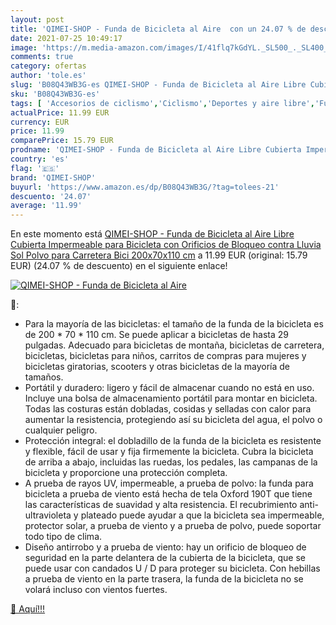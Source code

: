 ```yaml
---
layout: post
title: 'QIMEI-SHOP - Funda de Bicicleta al Aire  con un 24.07 % de descuento'
date: 2021-07-25 10:49:17
image: 'https://m.media-amazon.com/images/I/41flq7kGdYL._SL500_._SL400_.jpg'
comments: true
category: ofertas
author: 'tole.es'
slug: 'B08Q43WB3G-es QIMEI-SHOP - Funda de Bicicleta al Aire Libre Cubierta...'
sku: 'B08Q43WB3G-es'
tags: [ 'Accesorios de ciclismo','Ciclismo','Deportes y aire libre','Fundas para bicicletas','Ropa y equipo para deportes','bicicleta','qimei-shop', ]
actualPrice: 11.99 EUR
currency: EUR
price: 11.99
comparePrice: 15.79 EUR
prodname: 'QIMEI-SHOP - Funda de Bicicleta al Aire Libre Cubierta Impermeable para Bicicleta con Orificios de Bloqueo contra Lluvia Sol Polvo para Carretera Bici 200x70x110 cm'
country: 'es'
flag: '🇪🇸'
brand: 'QIMEI-SHOP'
buyurl: 'https://www.amazon.es/dp/B08Q43WB3G/?tag=tolees-21'
descuento: '24.07'
average: '11.99'
---
```


En este momento está [QIMEI-SHOP - Funda de Bicicleta al Aire Libre Cubierta Impermeable para Bicicleta con Orificios de Bloqueo contra Lluvia Sol Polvo para Carretera Bici 200x70x110 cm](https://www.amazon.es/dp/B08Q43WB3G/?tag=tolees-21) a 11.99 EUR (original: 15.79 EUR) (24.07 %  de descuento) en el siguiente enlace!

[![QIMEI-SHOP - Funda de Bicicleta al Aire ](https://m.media-amazon.com/images/I/41flq7kGdYL._SL500_._SL400_.jpg)](https://www.amazon.es/dp/B08Q43WB3G/?tag=tolees-21)

🔎:

- Para la mayoría de las bicicletas: el tamaño de la funda de la bicicleta es de 200 * 70 * 110 cm. Se puede aplicar a bicicletas de hasta 29 pulgadas. Adecuado para bicicletas de montaña, bicicletas de carretera, bicicletas, bicicletas para niños, carritos de compras para mujeres y bicicletas giratorias, scooters y otras bicicletas de la mayoría de tamaños.
- Portátil y duradero: ligero y fácil de almacenar cuando no está en uso. Incluye una bolsa de almacenamiento portátil para montar en bicicleta. Todas las costuras están dobladas, cosidas y selladas con calor para aumentar la resistencia, protegiendo así su bicicleta del agua, el polvo o cualquier peligro.
- Protección integral: el dobladillo de la funda de la bicicleta es resistente y flexible, fácil de usar y fija firmemente la bicicleta. Cubra la bicicleta de arriba a abajo, incluidas las ruedas, los pedales, las campanas de la bicicleta y proporcione una protección completa.
- A prueba de rayos UV, impermeable, a prueba de polvo: la funda para bicicleta a prueba de viento está hecha de tela Oxford 190T que tiene las características de suavidad y alta resistencia. El recubrimiento anti-ultravioleta y plateado puede ayudar a que la bicicleta sea impermeable, protector solar, a prueba de viento y a prueba de polvo, puede soportar todo tipo de clima.
- Diseño antirrobo y a prueba de viento: hay un orificio de bloqueo de seguridad en la parte delantera de la cubierta de la bicicleta, que se puede usar con candados U / D para proteger su bicicleta. Con hebillas a prueba de viento en la parte trasera, la funda de la bicicleta no se volará incluso con vientos fuertes.

[🛒 Aquí!!!](https://www.amazon.es/dp/B08Q43WB3G/?tag=tolees-21)
